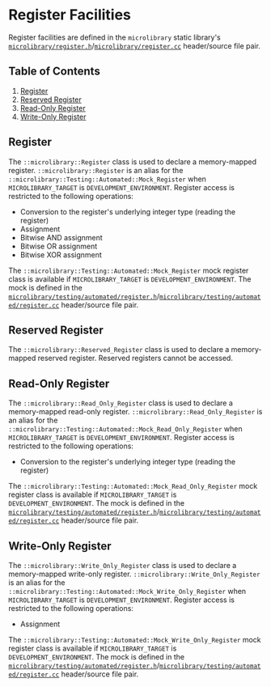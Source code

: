 # Register Facilities

Register facilities are defined in the `microlibrary` static library's
[`microlibrary/register.h`](https://github.com/apcountryman/microlibrary/blob/main/libraries/microlibrary/ANY/ANY/include/microlibrary/register.h)/[`microlibrary/register.cc`](https://github.com/apcountryman/microlibrary/blob/main/libraries/microlibrary/ANY/ANY/source/microlibrary/register.cc)
header/source file pair.

## Table of Contents

1. [Register](#register)
1. [Reserved Register](#reserved-register)
1. [Read-Only Register](#read-only-register)
1. [Write-Only Register](#write-only-register)

## Register

The `::microlibrary::Register` class is used to declare a memory-mapped register.
`::microlibrary::Register` is an alias for the
`::microlibrary::Testing::Automated::Mock_Register` when `MICROLIBRARY_TARGET` is
`DEVELOPMENT_ENVIRONMENT`.
Register access is restricted to the following operations:
- Conversion to the register's underlying integer type (reading the register)
- Assignment
- Bitwise AND assignment
- Bitwise OR assignment
- Bitwise XOR assignment

The `::microlibrary::Testing::Automated::Mock_Register` mock register class is available
if `MICROLIBRARY_TARGET` is `DEVELOPMENT_ENVIRONMENT`.
The mock is defined in the
[`microlibrary/testing/automated/register.h`](https://github.com/apcountryman/microlibrary/blob/main/libraries/microlibrary/ANY/DEVELOPMENT_ENVIRONMENT/include/microlibrary/testing/automated/register.h)/[`microlibrary/testing/automated/register.cc`](https://github.com/apcountryman/microlibrary/blob/main/libraries/microlibrary/ANY/DEVELOPMENT_ENVIRONMENT/source/microlibrary/testing/automated/register.cc)
header/source file pair.

## Reserved Register

The `::microlibrary::Reserved_Register` class is used to declare a memory-mapped reserved
register.
Reserved registers cannot be accessed.

## Read-Only Register

The `::microlibrary::Read_Only_Register` class is used to declare a memory-mapped
read-only register.
`::microlibrary::Read_Only_Register` is an alias for the
`::microlibrary::Testing::Automated::Mock_Read_Only_Register` when `MICROLIBRARY_TARGET`
is `DEVELOPMENT_ENVIRONMENT`.
Register access is restricted to the following operations:
- Conversion to the register's underlying integer type (reading the register)

The `::microlibrary::Testing::Automated::Mock_Read_Only_Register` mock register class is
available if `MICROLIBRARY_TARGET` is `DEVELOPMENT_ENVIRONMENT`.
The mock is defined in the
[`microlibrary/testing/automated/register.h`](https://github.com/apcountryman/microlibrary/blob/main/libraries/microlibrary/ANY/DEVELOPMENT_ENVIRONMENT/include/microlibrary/testing/automated/register.h)/[`microlibrary/testing/automated/register.cc`](https://github.com/apcountryman/microlibrary/blob/main/libraries/microlibrary/ANY/DEVELOPMENT_ENVIRONMENT/source/microlibrary/testing/automated/register.cc)
header/source file pair.

## Write-Only Register

The `::microlibrary::Write_Only_Register` class is used to declare a memory-mapped
write-only register.
`::microlibrary::Write_Only_Register` is an alias for the
`::microlibrary::Testing::Automated::Mock_Write_Only_Register` when `MICROLIBRARY_TARGET`
is `DEVELOPMENT_ENVIRONMENT`.
Register access is restricted to the following operations:
- Assignment

The `::microlibrary::Testing::Automated::Mock_Write_Only_Register` mock register class is
available if `MICROLIBRARY_TARGET` is `DEVELOPMENT_ENVIRONMENT`.
The mock is defined in the
[`microlibrary/testing/automated/register.h`](https://github.com/apcountryman/microlibrary/blob/main/libraries/microlibrary/ANY/DEVELOPMENT_ENVIRONMENT/include/microlibrary/testing/automated/register.h)/[`microlibrary/testing/automated/register.cc`](https://github.com/apcountryman/microlibrary/blob/main/libraries/microlibrary/ANY/DEVELOPMENT_ENVIRONMENT/source/microlibrary/testing/automated/register.cc)
header/source file pair.
